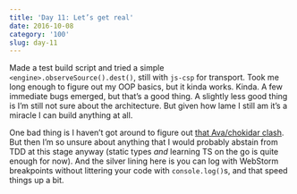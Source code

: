 ```yaml
---
title: 'Day 11: Let’s get real'
date: 2016-10-08
category: '100'
slug: day-11
---
```


Made a test build script and tried a simple `<engine>.observeSource().dest()`, still with `js-csp` for transport. Took me long enough to figure out my OOP basics, but it kinda works. Kinda. A few immediate bugs emerged, but that’s a good thing. A slightly less good thing is I’m still not sure about the architecture. But given how lame I still am it’s a miracle I can build anything at all.

One bad thing is I haven’t got around to figure out [that Ava/chokidar clash](/100/day-7-8/). But then I’m so unsure about anything that I would probably abstain from TDD at this stage anyway (static types _and_ learning TS on the go is quite enough for now). And the silver lining here is you can log with WebStorm breakpoints without littering your code with `console.log()`s, and that speed things up a bit. 